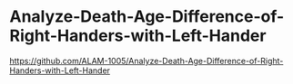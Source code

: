 # Analyze-Death-Age-Difference-of-Right-Handers-with-Left-Hander
https://github.com/ALAM-1005/Analyze-Death-Age-Difference-of-Right-Handers-with-Left-Hander
